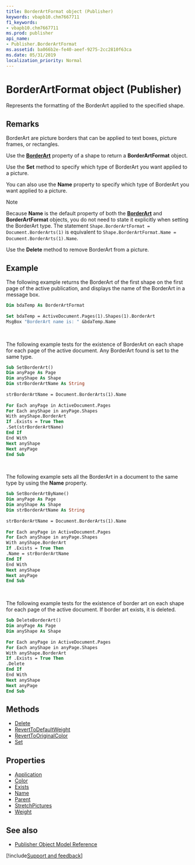 ```yaml
---
title: BorderArtFormat object (Publisher)
keywords: vbapb10.chm7667711
f1_keywords:
- vbapb10.chm7667711
ms.prod: publisher
api_name:
- Publisher.BorderArtFormat
ms.assetid: ba066b2e-fe40-aeef-9275-2cc2810f63ca
ms.date: 05/31/2019
localization_priority: Normal
---
```



# BorderArtFormat object (Publisher)

Represents the formatting of the BorderArt applied to the specified shape.
 
## Remarks

BorderArt are picture borders that can be applied to text boxes, picture frames, or rectangles.
 
Use the **[BorderArt](Publisher.Shape.BorderArt.md)** property of a shape to return a **BorderArtFormat** object.

Use the **Set** method to specify which type of BorderArt you want applied to a picture. 

You can also use the **Name** property to specify which type of BorderArt you want applied to a picture. 

> [!NOTE] 
> Because **Name** is the default property of both the **[BorderArt](Publisher.BorderArt.md)** and **BorderArtFormat** objects, you do not need to state it explicitly when setting the BorderArt type. The statement `Shape.BorderArtFormat = Document.BorderArts(1)` is equivalent to `Shape.BorderArtFormat.Name = Document.BorderArts(1).Name`.
 
Use the **Delete** method to remove BorderArt from a picture. 
 
## Example

The following example returns the BorderArt of the first shape on the first page of the active publication, and displays the name of the BorderArt in a message box.

```vb
Dim bdaTemp As BorderArtFormat 
 
Set bdaTemp = ActiveDocument.Pages(1).Shapes(1).BorderArt 
MsgBox "BorderArt name is: " &bdaTemp.Name
```

<br/>

The following example tests for the existence of BorderArt on each shape for each page of the active document. Any BorderArt found is set to the same type.

```vb
Sub SetBorderArt() 
Dim anyPage As Page 
Dim anyShape As Shape 
Dim strBorderArtName As String 
 
strBorderArtName = Document.BorderArts(1).Name 
 
For Each anyPage in ActiveDocument.Pages 
For Each anyShape in anyPage.Shapes 
With anyShape.BorderArt 
If .Exists = True Then 
.Set(strBorderArtName) 
End If 
End With 
Next anyShape 
Next anyPage 
End Sub
```

<br/>

The following example sets all the BorderArt in a document to the same type by using the **Name** property.

```vb
Sub SetBorderArtByName() 
Dim anyPage As Page 
Dim anyShape As Shape 
Dim strBorderArtName As String 
 
strBorderArtName = Document.BorderArts(1).Name 
 
For Each anyPage in ActiveDocument.Pages 
For Each anyShape in anyPage.Shapes 
With anyShape.BorderArt 
If .Exists = True Then 
.Name = strBorderArtName 
End If 
End With 
Next anyShape 
Next anyPage 
End Sub
```

<br/>

The following example tests for the existence of border art on each shape for each page of the active document. If border art exists, it is deleted.

```vb
Sub DeleteBorderArt() 
Dim anyPage As Page 
Dim anyShape As Shape 
 
For Each anyPage in ActiveDocument.Pages 
For Each anyShape in anyPage.Shapes 
With anyShape.BorderArt 
If .Exists = True Then 
.Delete 
End If 
End With 
Next anyShape 
Next anyPage 
End Sub
```


## Methods

- [Delete](Publisher.BorderArtFormat.Delete.md)
- [RevertToDefaultWeight](Publisher.BorderArtFormat.RevertToDefaultWeight.md)
- [RevertToOriginalColor](Publisher.BorderArtFormat.RevertToOriginalColor.md)
- [Set](Publisher.BorderArtFormat.Set.md)

## Properties

- [Application](Publisher.BorderArtFormat.Application.md)
- [Color](Publisher.BorderArtFormat.Color.md)
- [Exists](Publisher.BorderArtFormat.Exists.md)
- [Name](Publisher.BorderArtFormat.Name.md)
- [Parent](Publisher.BorderArtFormat.Parent.md)
- [StretchPictures](Publisher.BorderArtFormat.StretchPictures.md)
- [Weight](Publisher.BorderArtFormat.Weight.md)

## See also

- [Publisher Object Model Reference](overview/publisher/object-model.md)



[!include[Support and feedback](~/includes/feedback-boilerplate.md)]